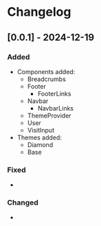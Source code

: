 # Changelog

## [0.0.1] - 2024-12-19

### Added
- Components added:
  - Breadcrumbs
  - Footer
    - FooterLinks
  - Navbar
    - NavbarLinks
  - ThemeProvider
  - User
  - VisitInput
- Themes added:
  - Diamond
  - Base

### Fixed
- 

### Changed
- 